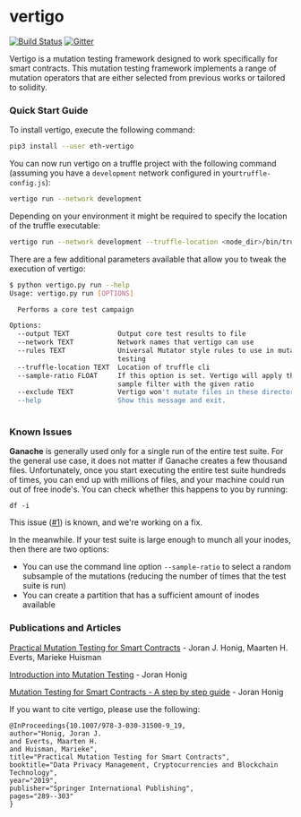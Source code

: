 # vertigo
[![Build Status](https://travis-ci.org/JoranHonig/vertigo.svg?branch=master)](https://travis-ci.org/JoranHonig/vertigo)
[![Gitter](https://badges.gitter.im/eth-vertigo/community.svg)](https://gitter.im/eth-vertigo/community?utm_source=badge&utm_medium=badge&utm_campaign=pr-badge)

Vertigo is a mutation testing framework designed to work specifically for smart contracts.
This mutation testing framework implements a range of mutation operators that are either selected from previous works or tailored to solidity.

### Quick Start Guide

To install vertigo, execute the following command:
```bash
pip3 install --user eth-vertigo
```

You can now run vertigo on a truffle project with the following command (assuming you have a `development` network configured in your`truffle-config.js`):

```bash
vertigo run --network development
```
Depending on your environment it might be required to specify the location of the truffle executable:
```bash
vertigo run --network development --truffle-location <node_dir>/bin/truffle 
```

There are a few additional parameters available that allow you to tweak the execution of vertigo:
```bash
$ python vertigo.py run --help
Usage: vertigo.py run [OPTIONS]

  Performs a core test campaign

Options:
  --output TEXT            Output core test results to file
  --network TEXT           Network names that vertigo can use
  --rules TEXT             Universal Mutator style rules to use in mutation
                           testing
  --truffle-location TEXT  Location of truffle cli
  --sample-ratio FLOAT     If this option is set. Vertigo will apply the
                           sample filter with the given ratio
  --exclude TEXT           Vertigo won't mutate files in these directories
  --help                   Show this message and exit.
                                                                  
```

### Known Issues

**Ganache** is generally used only for a single run of the entire test suite. 
For the general use case, it does not matter if Ganache creates a few thousand files.
Unfortunately, once you start executing the entire test suite hundreds of times, you can end up with millions of files, and your machine could run out of free inode's.
You can check whether this happens to you by running:
```
df -i
```

This issue ([#1](https://github.com/JoranHonig/vertigo/issues/1)) is known, and we're working on a fix.
 
In the meanwhile. If your test suite is large enough to munch all your inodes, then there are two options:
 - You can use the command line option `--sample-ratio` to select a random subsample of the mutations (reducing the number of times that the test suite is run)
 - You can create a partition that has a sufficient amount of inodes available

### Publications and Articles
[Practical Mutation Testing for Smart Contracts](https://link.springer.com/chapter/10.1007/978-3-030-31500-9_19) - Joran J. Honig, Maarten H. Everts, Marieke Huisman

[Introduction into Mutation Testing](https://medium.com/swlh/introduction-into-mutation-testing-d6512dc702b0?source=friends_link&sk=2878e0c08b6301a125198a264e43edb4) - Joran Honig

[Mutation Testing for Smart Contracts - A step by step guide](https://medium.com/@joran.honig/mutation-testing-for-smart-contracts-a-step-by-step-guide-68c838ca2094) - Joran Honig

If you want to cite vertigo, please use the following:
```
@InProceedings{10.1007/978-3-030-31500-9_19,
author="Honig, Joran J.
and Everts, Maarten H.
and Huisman, Marieke",
title="Practical Mutation Testing for Smart Contracts",
booktitle="Data Privacy Management, Cryptocurrencies and Blockchain Technology",
year="2019",
publisher="Springer International Publishing",
pages="289--303"
}
```
